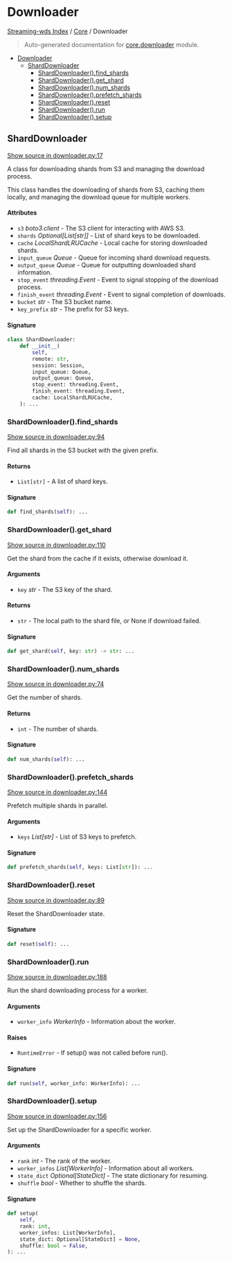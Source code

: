 # Downloader

[Streaming-wds Index](../README.md#streaming-wds-index) / [Core](./index.md#core) / Downloader

> Auto-generated documentation for [core.downloader](../../streaming_wds/core/downloader.py) module.

- [Downloader](#downloader)
  - [ShardDownloader](#sharddownloader)
    - [ShardDownloader().find_shards](#sharddownloader()find_shards)
    - [ShardDownloader().get_shard](#sharddownloader()get_shard)
    - [ShardDownloader().num_shards](#sharddownloader()num_shards)
    - [ShardDownloader().prefetch_shards](#sharddownloader()prefetch_shards)
    - [ShardDownloader().reset](#sharddownloader()reset)
    - [ShardDownloader().run](#sharddownloader()run)
    - [ShardDownloader().setup](#sharddownloader()setup)

## ShardDownloader

[Show source in downloader.py:17](../../streaming_wds/core/downloader.py#L17)

A class for downloading shards from S3 and managing the download process.

This class handles the downloading of shards from S3, caching them locally,
and managing the download queue for multiple workers.

#### Attributes

- `s3` *boto3.client* - The S3 client for interacting with AWS S3.
- `shards` *Optional[List[str]]* - List of shard keys to be downloaded.
- `cache` *LocalShardLRUCache* - Local cache for storing downloaded shards.
- `input_queue` *Queue* - Queue for incoming shard download requests.
- `output_queue` *Queue* - Queue for outputting downloaded shard information.
- `stop_event` *threading.Event* - Event to signal stopping of the download process.
- `finish_event` *threading.Event* - Event to signal completion of downloads.
- `bucket` *str* - The S3 bucket name.
- `key_prefix` *str* - The prefix for S3 keys.

#### Signature

```python
class ShardDownloader:
    def __init__(
        self,
        remote: str,
        session: Session,
        input_queue: Queue,
        output_queue: Queue,
        stop_event: threading.Event,
        finish_event: threading.Event,
        cache: LocalShardLRUCache,
    ): ...
```

### ShardDownloader().find_shards

[Show source in downloader.py:94](../../streaming_wds/core/downloader.py#L94)

Find all shards in the S3 bucket with the given prefix.

#### Returns

- `List[str]` - A list of shard keys.

#### Signature

```python
def find_shards(self): ...
```

### ShardDownloader().get_shard

[Show source in downloader.py:110](../../streaming_wds/core/downloader.py#L110)

Get the shard from the cache if it exists, otherwise download it.

#### Arguments

- `key` *str* - The S3 key of the shard.

#### Returns

- `str` - The local path to the shard file, or None if download failed.

#### Signature

```python
def get_shard(self, key: str) -> str: ...
```

### ShardDownloader().num_shards

[Show source in downloader.py:74](../../streaming_wds/core/downloader.py#L74)

Get the number of shards.

#### Returns

- `int` - The number of shards.

#### Signature

```python
def num_shards(self): ...
```

### ShardDownloader().prefetch_shards

[Show source in downloader.py:144](../../streaming_wds/core/downloader.py#L144)

Prefetch multiple shards in parallel.

#### Arguments

- `keys` *List[str]* - List of S3 keys to prefetch.

#### Signature

```python
def prefetch_shards(self, keys: List[str]): ...
```

### ShardDownloader().reset

[Show source in downloader.py:89](../../streaming_wds/core/downloader.py#L89)

Reset the ShardDownloader state.

#### Signature

```python
def reset(self): ...
```

### ShardDownloader().run

[Show source in downloader.py:188](../../streaming_wds/core/downloader.py#L188)

Run the shard downloading process for a worker.

#### Arguments

- `worker_info` *WorkerInfo* - Information about the worker.

#### Raises

- `RuntimeError` - If setup() was not called before run().

#### Signature

```python
def run(self, worker_info: WorkerInfo): ...
```

### ShardDownloader().setup

[Show source in downloader.py:156](../../streaming_wds/core/downloader.py#L156)

Set up the ShardDownloader for a specific worker.

#### Arguments

- `rank` *int* - The rank of the worker.
- `worker_infos` *List[WorkerInfo]* - Information about all workers.
- `state_dict` *Optional[StateDict]* - The state dictionary for resuming.
- `shuffle` *bool* - Whether to shuffle the shards.

#### Signature

```python
def setup(
    self,
    rank: int,
    worker_infos: List[WorkerInfo],
    state_dict: Optional[StateDict] = None,
    shuffle: bool = False,
): ...
```
